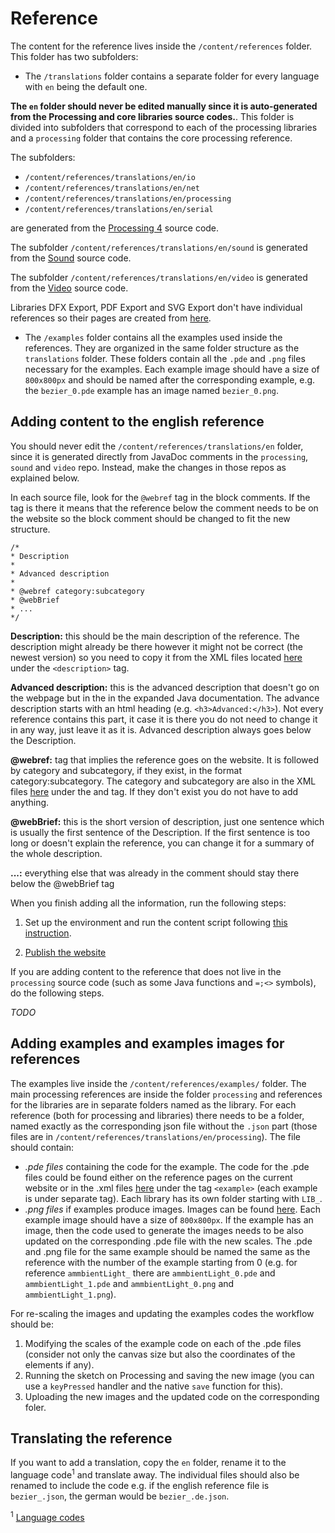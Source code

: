 # Reference

The content for the reference lives inside the `/content/references` folder. This folder has two subfolders:

- The `/translations` folder contains a separate folder for every language with `en` being the default one. 

**The `en` folder should never be edited manually since it is auto-generated from the Processing and core libraries source codes.**. This folder is divided into subfolders that correspond to each of the processing libraries and a `processing` folder that contains the core processing reference.

The subfolders:

* `/content/references/translations/en/io`
* `/content/references/translations/en/net`
* `/content/references/translations/en/processing`
* `/content/references/translations/en/serial`

are generated from the [Processing 4](https://github.com/processing/processing4) source code.

The subfolder `/content/references/translations/en/sound` is generated from the [Sound](https://github.com/processing/processing-sound) source code.

The subfolder `/content/references/translations/en/video` is generated from the [Video](https://github.com/processing/processing-video) source code.

Libraries DFX Export, PDF Export and SVG Export don't have individual references so their pages are created from [here](https://github.com/processing/processing-website/tree/master/content/pages/libraries).

- The `/examples` folder contains all the examples used inside the references. They are organized in the same folder structure as the `translations` folder. These folders contain all the `.pde` and `.png` files necessary for the examples. Each example image should have a size of `800x800px` and should be named after the corresponding example, e.g. the `bezier_0.pde` example has an image named `bezier_0.png`.

## Adding content to the english reference

You should never edit the `/content/references/translations/en` folder, since it is generated directly from JavaDoc comments in the `processing`, `sound` and `video` repo. Instead, make the changes in those repos as explained below.

In each source file, look for the `@webref` tag in the block comments. If the tag is there it means that the reference below the comment needs to be on the website so the block comment should be changed to fit the new structure. 

```
/*
* Description
*
* Advanced description
*
* @webref category:subcategory
* @webBrief 
* ...
*/
```

**Description:** this should be the main description of the reference. The description might already be there however it might not be correct (the newest version) so you need to copy it from the XML files located [here](https://github.com/processing/processing-docs/tree/master/content/api_en) under the `<description>` tag. 

**Advanced description:** this is the advanced description that doesn't go on the webpage but in the in the expanded Java documentation. The advance description starts with an html heading (e.g. `<h3>Advanced:</h3>`). Not every reference contains this part, it case it is there you do not need to change it in any way, just leave it as it is. Advanced description always goes below the Description.

**@webref:** tag that implies the reference goes on the website. It is followed by category and subcategory, if they exist, in the format category:subcategory. The category and subcategory are also in the XML files [here](https://github.com/processing/processing-docs/tree/master/content/api_en) under the <category> and <subcategory> tag. If they don't exist you do not have to add anything.
  
**@webBrief:** this is the short version of description, just one sentence which is usually the first sentence of the Description. If the first sentence is too long or doesn't explain the reference, you can change it for a summary of the whole description.

**...:** everything else that was already in the comment should stay there below the @webBrief tag

When you finish adding all the information, run the following steps:

1. Set up the environment and run the content script following [this instruction](https://github.com/processing/processing-doclet/blob/main/README.md).

2. [Publish the website](/docs/publish.md)

If you are adding content to the reference that does not live in the `processing` source code (such as some Java functions and `=;<>` symbols), do the following steps.

_TODO_

## Adding examples and examples images for references

The examples live inside the `/content/references/examples/` folder. The main processing references are inside the folder `processing` and references for the libraries are in separate folders named as the library. For each reference (both for processing and libraries) there needs to be a folder, named exactly as the corresponding json file without the `.json` part (those files are in `/content/references/translations/en/processing`). The file should contain:
- *.pde files* containing the code for the example. The code for the .pde files could be found either on the reference pages on the current website or in the .xml files [here](https://github.com/processing/processing-docs/tree/master/content/api_en) under the tag `<example>` (each example is under separate tag). Each library has its own folder starting with `LIB_`.
- *.png files* if examples produce images. Images can be found [here](https://github.com/processing/processing-docs/tree/master/content/api_media). Each example image should have a size of `800x800px`. If the example has an image, then the code used to generate the images needs to be also updated on the corresponding .pde file with the new scales. The .pde and .png file for the same example should be named the same as the reference with the number of the example starting from 0 (e.g. for reference `ammbientLight_` there are `ammbientLight_0.pde` and `ammbientLight_1.pde` and `ammbientLight_0.png` and `ammbientLight_1.png`).

For re-scaling the images and updating the examples codes the workflow should be:
1. Modifying the scales of the example code on each of the .pde files (consider not only the canvas size but also the coordinates of the elements if any).
2. Running the sketch on Processing and saving the new image (you can use a `keyPressed` handler and the native `save` function for this).
3. Uploading the new images and the updated code on the corresponding foler.

## Translating the reference

If you want to add a translation, copy the `en` folder, rename it to the language code<sup>1</sup> and translate away. The individual files should also be renamed to include the code e.g. if the english reference file is `bezier_.json`, the german would be `bezier_.de.json`.

<sup>1</sup> [Language codes](https://en.wikipedia.org/wiki/List_of_ISO_639-1_codes)
